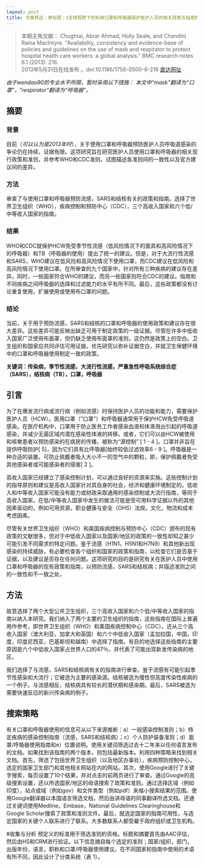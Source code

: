 ```yaml
---
layout: post
title: 文章转述：原标题：《全球视野下的利用口罩和呼吸器保护医护人员的相关政策与指南的可用性、一致性和依据》
---
```

> 本期主角文献：
Chughtai, Abrar Ahmad, Holly Seale, and Chandini Raina MacIntyre. "Availability, consistency and evidence-base of policies and guidelines on the use of mask and respirator to protect hospital health care workers: a global analysis." BMC research notes 6.1 (2013): 216.  
2013年5月31日在线发布 。doi:10.1186/1756-0500-6-216 [直达网址](https://www.ncbi.nlm.nih.gov/pmc/articles/PMC3693993/)  

_由于wendao90的专业水平所限，暂时采用以下措施：
本文中“mask”翻译为“口罩”，"respirator"翻译为“呼吸器”。_

## 摘要
### 背景

目前（*可以认为是2013年时*），关于使用口罩和呼吸器预防医护人员呼吸道感染的争论仍在持续，证据有限。这项研究旨在研究医护人员使用口罩和呼吸器的相关现行政策和准则，并参考WHO和CDC准则，试图描述各准则间的一致性以及官方建议间的差异。

### 方法
审查了与使用口罩和呼吸器预防流感，SARS和结核有关的政策和指南。选择了世界卫生组织（WHO），疾病控制和预防中心（CDC），三个高收入国家和六个低/中等收入国家的指南。

### 结果
WHO和CDC就保护HCW免受季节性流感（低风险情况下的面具和高风险情况下的呼吸器）和TB（呼吸器的使用）提出了统一的建议。但是，对于大流行性流感和SARS，WHO建议在低风险和高风险情况下使用口罩，而CDC建议在低风险和高风险情况下使用口罩。在所审查的九个国家中，针对所有三种疾病的建议存在差异。同时，一些国家符合WHO的建议，而另一些国家则符合CDC的建议。指南和不同疾病之间呼吸器的选择和过滤能力的水平有所不同。最后，这些政策都没有讨论重复使用，扩展使用或使用布口罩的问题。

### 结论
当前，关于用于预防流感，SARS和结核的口罩和呼吸器的使用政策和建议存在很大差异。这些差异可能反映出缺乏可用于制定政策的一级证据。尽管在许多中低收入国家广泛使用布面罩，但仍缺乏使用布面罩的准则，这仍然是政策上的空白。卫生组织和国家应共同评估可用证据，优先研究以弥补证据空白，并就卫生保健环境中的口罩和呼吸器使用制定一致的政策。

**关键词：传染病，季节性流感，大流行性流感，严重急性呼吸系统综合症（SARS），结核病（TB），口罩，呼吸器**

## 引言
为了在爆发流行病或流行病（例如流感）时保持医护人员的功能和能力，需要保护医护人员（HCW）。医用口罩（“口罩”）和呼吸器通常用于保护HCW免受呼吸道感染。在医疗机构中，口罩用于防止医务工作者感染血液和体液溅出引起的呼吸道感染，并减少无菌区域内潜在感染性体液的转移。或者，它们可以由HCW被使用和咳嗽患者以预防感染的在病房的传播，被称为“源控制” [ 1 - 4 ]。口罩并非旨在提供呼吸防护[ 5]，因为它们具有比呼吸器[始终较低过滤效率6 - 9 ]。呼吸器是一种合适的装置，可防止佩戴者吸入大小不一的空气中的颗粒，即，保护佩戴者免受其他感染者或可能感染者的侵害[ 2 ]。

高收入国家已经建立了感染控制计划，可以通过良好的资源来实施。这些控制计划的指导原则和建议是高收入国家针对其自身的社会，经济和健康环境制定的。低收入和中等收入国家可能没有能力或财政采取通用的感染控制或大流行指南，等同于高收入国家。在低/中等收入国家中发生的做法可能是受可用科学证据以外的其他因素驱动的，例如可用资源，职业健康与安全（OHS）法规，文化，物流和成本考虑因素。

尽管有关世界卫生组织（WHO）和美国疾病控制与预防中心（CDC）颁布的现有政策的文献很多，但对于中低收入国家以及国家/地区的政策的一致性却知之甚少可能引发不同需求的特定问题。鉴于流感（H1N1，H5N1和H7N9）和其他新出现感染的持续威胁，有必要检查各个组织和国家的政策和指南，以检查它们是否基于证据，以及建议是否存在任何问题。这项研究的目的是研究有关在医护人员中使用口罩和呼吸器的现有政策和指南，以预防流感，SARS和结核病；并描述准则之间的一致性和不一致之处，

## 方法
故意选择了两个大型公共卫生组织，三个高收入国家和六个低/中等收入国家的指南以纳入本研究。我们纳入了两个主要的卫生组织的指南，这些指南在国际上普遍用作参考，即世界卫生组织（WHO）和美国疾病控制中心（CDC）。还从三个高收入国家（澳大利亚，加拿大和英国）和六个中低收入国家（孟加拉国，中国，印度，印度尼西亚，巴基斯坦和越南）中选择了指南。有目的地选择这些指南的主要原因是六个中低收入国家占世界人口的47％，并代表了可能出现新发传染病的地区。

我们选择了与流感，SARS和结核病有关的指南进行审查。鉴于流感有可能引起季节性感染和大流行；它被选为主要的感染源。结核被选为慢性但高度传染性疾病的一个例子。与流感相反，结核病具有较长的潜伏期和感染期。最后，SARS被选为需要快速反应的新兴传染病的例子。

## 搜索策略
有关口罩和呼吸器使用的信息可从以下来源推断：a）一般感染控制准则；b）特定疾病的感染控制指南（流感，SARS和结核病）；c）个人防护装备准则；d）面罩/呼吸器使用指南和e）位置说明。使用关键词筛选过去十二年来以任何语言发布的文档。如果找到该指南的两个版本，则包括最新版本。利用四种策略来找到相关文档。首先，筛选了包括世界卫生组织（以及地区办事处），疾病预防控制中心，选定的国家卫生部门和其他相关网站在内的网站。其次，使用Google进行了关键字搜索，每页设置了10个结果，并对点击的前两页进行了审查。通过Google的高级搜索设置，还以所选国家/地区的母语搜索了政策和准则。通过选择区域（例如印度），站点或域（例如gov）和文件类型（例如pdf）来缩小搜索结果的范围。使用Google翻译器以本国语言筛选文档，然后由讲母语的同事翻译所选文档。还通过关键词使用Medline，Embase，National Guidelines Clearinghouse和Google Scholar搜索了政策和准则文件。最后，就选定国家的指南可用性，与选定国家的关键个人联系进行了联系。大多数联系人都受雇于政府组织或卫生机构。

#收集与分析
预定义的标准用于筛选准则的资格。标题和摘要首先由AAC评估，然后由HS和CRM进行验证。以下信息摘自每个选定的准则；国家/组织，部门，出版年份，语言，职称和口罩/呼吸器使用建议。在不同国家和指南中使用的术语有所不同，因此设计了分类系统（表  1）。
